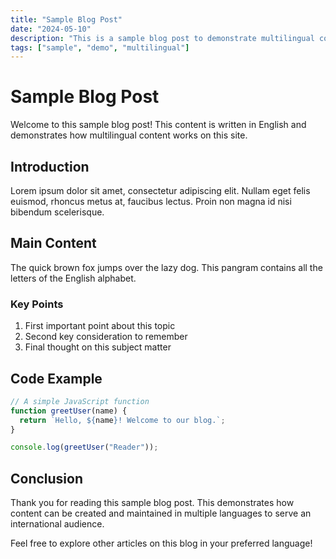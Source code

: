 ```yaml
---
title: "Sample Blog Post"
date: "2024-05-10"
description: "This is a sample blog post to demonstrate multilingual content"
tags: ["sample", "demo", "multilingual"]
---
```


# Sample Blog Post

Welcome to this sample blog post! This content is written in English and demonstrates how multilingual content works on this site.

## Introduction

Lorem ipsum dolor sit amet, consectetur adipiscing elit. Nullam eget felis euismod, rhoncus metus at, faucibus lectus. Proin non magna id nisi bibendum scelerisque.

## Main Content

The quick brown fox jumps over the lazy dog. This pangram contains all the letters of the English alphabet.

### Key Points

1. First important point about this topic
2. Second key consideration to remember
3. Final thought on this subject matter

## Code Example

```javascript
// A simple JavaScript function
function greetUser(name) {
  return `Hello, ${name}! Welcome to our blog.`;
}

console.log(greetUser("Reader"));
```

## Conclusion

Thank you for reading this sample blog post. This demonstrates how content can be created and maintained in multiple languages to serve an international audience.

Feel free to explore other articles on this blog in your preferred language!

